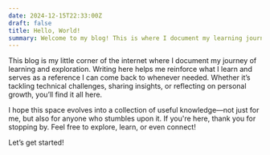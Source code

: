 ```yaml
---
date: 2024-12-15T22:33:00Z
draft: false
title: Hello, World!
summary: Welcome to my blog! This is where I document my learning journey, share insights, and reflect on personal growth. It’s a space for useful knowledge and exploration—feel free to connect and dive in!
---
```

This blog is my little corner of the internet where I document my journey of learning and exploration. Writing here helps me reinforce what I learn and serves as a reference I can come back to whenever needed. Whether it’s tackling technical challenges, sharing insights, or reflecting on personal growth, you’ll find it all here.

I hope this space evolves into a collection of useful knowledge—not just for me, but also for anyone who stumbles upon it. If you're here, thank you for stopping by. Feel free to explore, learn, or even connect!

Let’s get started!
